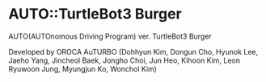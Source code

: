 # AUTO::TurtleBot3 Burger
AUTO(AUTOnomous Driving Program) ver. TurtleBot3 Burger



Developed by OROCA AuTURBO (Dohhyun Kim, Dongun Cho, Hyunok Lee, Jaeho Yang, Jincheol Baek, Jongho Choi, Jun Heo, Kihoon Kim, Leon Ryuwoon Jung, Myungjun Ko, Wonchol Kim)
